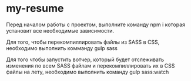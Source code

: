 # my-resume

Перед началом работы с проектом, выполните команду
npm i
которая установит все необходимые зависимости.

Для того, чтобы перекомпиллировать файлы из SASS в CSS, необходимо выполнить комманду
gulp sass

Для того чтобы запустить вотчер, который будет отслеживать изменения по всем SASS файлам и перекомпиллировать их в CSS файлы на лету, необходимо выполнить команду
gulp sass:watch
